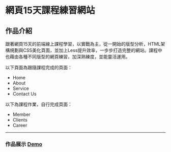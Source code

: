 # 網頁15天課程練習網站


## 作品介紹


跟著網頁15天的前端線上課程學習，以實戰為主，從一開始的版型分析，HTML架構規劃與CSS美化頁面，並加上Less提升效率，一步步打造完整的網站。課程中也藉由各種不同版型的網頁練習，加深熟練度，並能靈活運用。

以下頁面為跟隨課程完成的頁面：

* Home
* About
* Service
* Contact Us

以下為課程作業，自行完成頁面：

* Member
* Clients
* Career

----

### 作品展示 [Demo](https://qshaystar.github.io/15days-website-practice/index.html)

